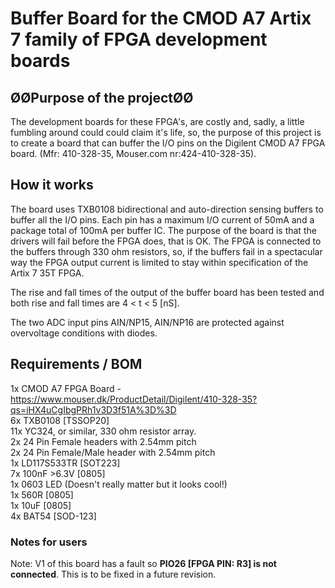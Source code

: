 # **Buffer Board for the CMOD A7 Artix 7 family of FPGA development boards**

## ØØPurpose of the projectØØ
The development boards for these FPGA's, are costly and, sadly, a little fumbling around
could could claim it's life, so, the purpose of this project is to create a board that can buffer the I/O pins
on the Digilent CMOD A7 FPGA board. (Mfr: 410-328-35, Mouser.com nr:424-410-328-35).

## **How it works**
The board uses TXB0108 bidirectional and auto-direction sensing buffers to buffer all the I/O pins. Each pin
has a maximum I/O current of 50mA and a package total of 100mA per buffer IC. The purpose of the board is 
that the drivers will fail before the FPGA does, that is OK. The FPGA is connected to the buffers through
330 ohm resistors, so, if the buffers fail in a spectacular way the FPGA output current is limited to stay
within specification of the Artix 7 35T FPGA.

The rise and fall times of the output of the buffer board has been tested and both rise and fall times are 4 < t < 5 [nS].

The two ADC input pins AIN/NP15, AIN/NP16 are protected against overvoltage conditions with diodes.

## **Requirements / BOM**

1x CMOD A7 FPGA Board - https://www.mouser.dk/ProductDetail/Digilent/410-328-35?qs=iHX4uCgIbgPRh1v3D3f51A%3D%3D
<br>
6x TXB0108 [TSSOP20]
<br>
11x YC324, or similar, 330 ohm resistor array.
<br>
2x 24 Pin Female headers with 2.54mm pitch
<br>
2x 24 Pin Female/Male header with 2.54mm pitch
<br>
1x LD117S533TR [SOT223]
<br>
7x 100nF >6.3V [0805]
<br>
1x 0603 LED (Doesn't really matter but it looks cool!)
<br>
1x 560R [0805]
<br>
1x 10uF [0805]
<br>
4x BAT54 [SOD-123]

### Notes for users
Note: V1 of this board has a fault so **PIO26 [FPGA PIN: R3] is not connected**. This is to be fixed in a future revision.

